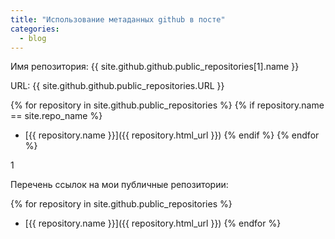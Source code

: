 ```yaml
---
title: "Использование метаданных github в посте"
categories:
  - blog
---
```


Имя репозитория: {{ site.github.github.public_repositories[1].name }}

URL: {{ site.github.github.public_repositories.URL }}



{% for repository in site.github.public_repositories %}
  {% if repository.name == site.repo_name %}
  * [{{ repository.name }}]({{ repository.html_url }})
  {% endif %}
{% endfor %} 

1

Перечень ссылок на мои публичные репозитории:

{% for repository in site.github.public_repositories %}
  * [{{ repository.name }}]({{ repository.html_url }})
{% endfor %}